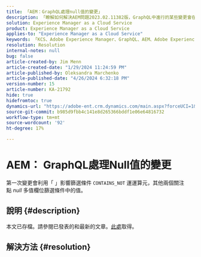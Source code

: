 ```yaml
---
title: 「AEM：GraphQL處理null值的變更」
description: 「瞭解如何解決AEM問題2023.02.11382版，GraphQL中進行的某些變更會在應用程式程式碼中導致非預期行為。」
solution: Experience Manager as a Cloud Service
product: Experience Manager as a Cloud Service
applies-to: "Experience Manager as a Cloud Service"
keywords: 「KCS、Adobe Experience Manager、GraphQL、AEM、Adobe Experience Manager、null值、雲端服務、2023.02.11382版、疑難排解」
resolution: Resolution
internal-notes: null
bug: false
article-created-by: Jim Menn
article-created-date: "1/29/2024 11:24:59 PM"
article-published-by: Oleksandra Marchenko
article-published-date: "4/26/2024 6:32:18 PM"
version-number: 15
article-number: KA-21792
hide: true
hidefromtoc: true
dynamics-url: "https://adobe-ent.crm.dynamics.com/main.aspx?forceUCI=1&pagetype=entityrecord&etn=knowledgearticle&id=2daa6f9d-fdbe-ee11-9079-6045bd006268"
source-git-commit: b985d9fbb4c141e8d265366bddf1e06e64816732
workflow-type: tm+mt
source-wordcount: '92'
ht-degree: 17%

---
```


# AEM： GraphQL處理Null值的變更


第一次變更會利用「 」影響篩選條件 `CONTAINS_NOT` 運運算元，其他兩個關注點 *null* 多值欄位篩選條件中的值。

## 說明 {#description}

本文已存檔。請參閱已發表的和最新的文章。[此處](https://experienceleague.adobe.com/search.html#sort=relevancy)取得。

## 解決方法 {#resolution}

